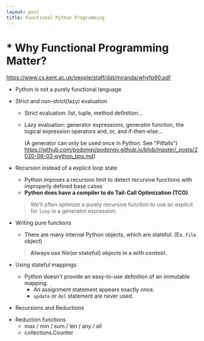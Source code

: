 ```yaml
---
layout: post
title: Functional Python Programming
---
```


# * Why Functional Programming Matter?
<https://www.cs.kent.ac.uk/people/staff/dat/miranda/whyfp90.pdf>

* Python is not a purely functional language

* Strict and non-strict(lazy) evaluation
  - Strict evaluation: list, tuple, method definition...
  - Lazy evaluation: generator expressions, generator function, the logical expression operators and, or, and if-then-else...
  
    (A generator can only be used once in Python. See "Pitfalls")
    https://github.com/podongy/podongy.github.io/blob/master/_posts/2020-08-03-python_tips.md)

* Recursion instead of a explicit loop state
  - Python imposes a recursion limit to detect recursive functions with improperly defined base cases
  - **Python does have a compiler to do Tail-Call Optimization (TCO)**
  > We'll often optimize a purely recursive function to use an explicit for `loop` in a generator expression.

* Writing pure functions
  - There are many internal Python objects, which are stateful. (Ex. `file` object)
  > **Always use file(or stateful) objects in a with context.**
  
* Using stateful mappings
  - Python doesn't provide an easy-to-use definition of an immutable mapping. 
    * An assignment statement appears exactly once. 
    * `update` or `del` statement are never used.
    
 * Recursions and Reductions
  - Reduction functions
    - max / min / sum / len / any / all
    - collections.Counter
    

